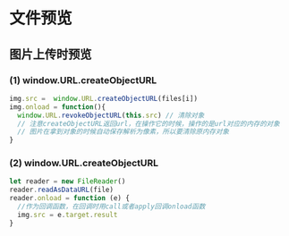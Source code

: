 # 文件预览

## 图片上传时预览

### (1) window.URL.createObjectURL
```javascript
img.src =  window.URL.createObjectURL(files[i])
img.onload = function(){
  window.URL.revokeObjectURL(this.src) // 清除对象
  // 注意createObjectURL返回url，在操作它的时候，操作的是url对应的内存的对象
  // 图片在拿到对象的时候自动保存解析为像素，所以要清除原内存对象
}
```

### (2) window.URL.createObjectURL
```javascript
let reader = new FileReader()
reader.readAsDataURL(file)
reader.onload = function (e) {
  //作为回调函数，在回调时用call或者apply回调onload函数
  img.src = e.target.result
}
```